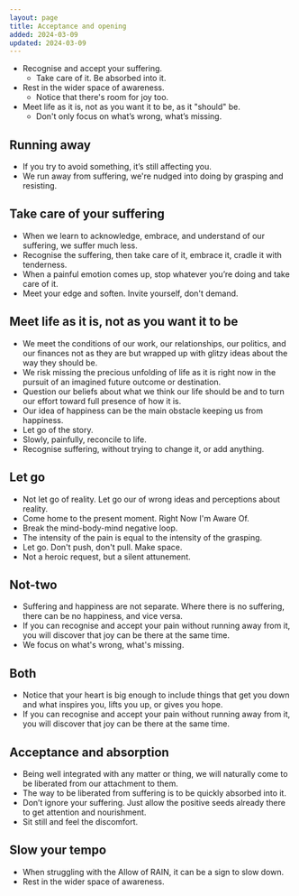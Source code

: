 ```yaml
---
layout: page
title: Acceptance and opening
added: 2024-03-09
updated: 2024-03-09
---
```


- Recognise and accept your suffering.
	- Take care of it. Be absorbed into it.
- Rest in the wider space of awareness.
	- Notice that there's room for joy too.
- Meet life as it is, not as you want it to be, as it "should" be.
	- Don't only focus on what’s wrong, what’s missing.

## Running away

- If you try to avoid something, it’s still affecting you.
- We run away from suffering, we're nudged into doing by grasping and resisting.

## Take care of your suffering

- When we learn to acknowledge, embrace, and understand of our suffering, we suffer much less.
- Recognise the suffering, then take care of it, embrace it, cradle it with tenderness.
- When a painful emotion comes up, stop whatever you’re doing and take care of it.
- Meet your edge and soften. Invite yourself, don't demand.

## Meet life as it is, not as you want it to be

- We meet the conditions of our work, our relationships, our politics, and our finances not as they are but wrapped up with glitzy ideas about the way they should be.
- We risk missing the precious unfolding of life as it is right now in the pursuit of an imagined future outcome or destination.
- Question our beliefs about what we think our life should be and to turn our effort toward full presence of how it is.
- Our idea of happiness can be the main obstacle keeping us from happiness.
- Let go of the story.
- Slowly, painfully, reconcile to life.
- Recognise suffering, without trying to change it, or add anything.

## Let go

- Not let go of reality. Let go our of wrong ideas and perceptions about reality.
- Come home to the present moment. Right Now I'm Aware Of.
- Break the mind-body-mind negative loop.
- The intensity of the pain is equal to the intensity of the grasping.
- Let go. Don't push, don't pull. Make space.
- Not a heroic request, but a silent attunement.

## Not-two

- Suffering and happiness are not separate. Where there is no suffering, there can be no happiness, and vice versa.
- If you can recognise and accept your pain without running away from it, you will discover that joy can be there at the same time.
- We focus on what's wrong, what's missing.

## Both

- Notice that your heart is big enough to include things that get you down and what inspires you, lifts you up, or gives you hope.
- If you can recognise and accept your pain without running away from it, you will discover that joy can be there at the same time.

## Acceptance and absorption

- Being well integrated with any matter or thing, we will naturally come to be liberated from our attachment to them.
- The way to be liberated from suffering is to be quickly absorbed into it.
- Don’t ignore your suffering. Just allow the positive seeds already there to get attention and nourishment.
- Sit still and feel the discomfort.

## Slow your tempo

- When struggling with the Allow of RAIN, it can be a sign to slow down.
- Rest in the wider space of awareness.
